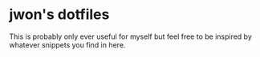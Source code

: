 # jwon's dotfiles
This is probably only ever useful for myself but feel free to be inspired by whatever snippets you find in here.
